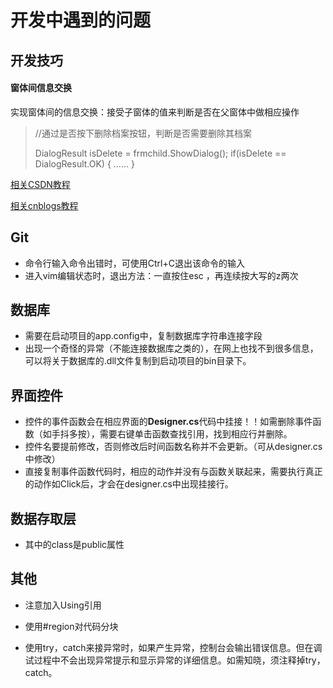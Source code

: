 # 开发中遇到的问题



## 开发技巧

#### 窗体间信息交换

实现窗体间的信息交换：接受子窗体的值来判断是否在父窗体中做相应操作

> //通过是否按下删除档案按钮，判断是否需要删除其档案
>
> DialogResult isDelete = frmchild.ShowDialog();
> if(isDelete == DialogResult.OK)
>  {   ……  }

[相关CSDN教程](https://blog.csdn.net/rockytech/article/details/21474007)

[相关cnblogs教程](https://www.cnblogs.com/gavin-king/p/4167856.html)



## Git

- 命令行输入命令出错时，可使用Ctrl+C退出该命令的输入
- 进入vim编辑状态时，退出方法：一直按住esc ，再连续按大写的z两次



## 数据库

- 需要在启动项目的app.config中，复制数据库字符串连接字段
- 出现一个奇怪的异常（不能连接数据库之类的），在网上也找不到很多信息，可以将关于数据库的.dll文件复制到启动项目的bin目录下。



## 界面控件

- 控件的事件函数会在相应界面的**Designer.cs**代码中挂接！！如需删除事件函数（如手抖多按），需要右键单击函数查找引用，找到相应行并删除。
- 控件名要提前修改，否则修改后时间函数名称并不会更新。（可从designer.cs中修改）
- 直接复制事件函数代码时，相应的动作并没有与函数关联起来，需要执行真正的动作如Click后，才会在designer.cs中出现挂接行。



## 数据存取层

- 其中的class是public属性



## 其他

- 注意加入Using引用

- 使用#region对代码分块

- 使用try，catch来接异常时，如果产生异常，控制台会输出错误信息。但在调试过程中不会出现异常提示和显示异常的详细信息。如需知晓，须注释掉try，catch。

  